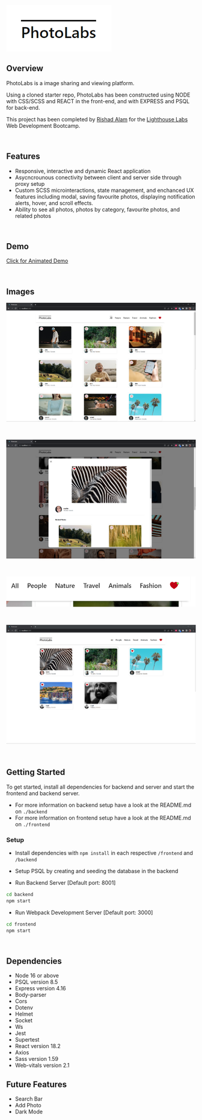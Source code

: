 
 ![PhotoLabs Logo](https://github.com/rishadsanian/photolabs/blob/main/docs/logo.png?raw=true)
<br>

## Overview

PhotoLabs is a image sharing and viewing platform. 

Using a cloned starter repo, PhotoLabs has been constructed using NODE with CSS/SCSS and REACT in the front-end, and with EXPRESS and PSQL for back-end.

This project has been completed by [Rishad Alam](https://github.com/rishadsanian) for the [Lighthouse Labs](https://www.lighthouselabs.ca/) Web Development Bootcamp.

<br>

## Features
- Responsive, interactive and dynamic React application
- Asycncrounous conectivity between client and server side through proxy setup
- Custom SCSS microinteractions, state management, and enchanced UX features including modal, saving favourite photos, displaying notification alerts, hover, and scroll effects.
- Ability to see all photos, photos by category, favourite photos, and related photos

<br>


## Demo

[Click for Animated Demo](https://github.com/rishadsanian/photolabs/blob/main/docs/photolabs_animation.gif?raw=true)

<br>

## Images

![Screenshot of Homepage](https://github.com/rishadsanian/photolabs/blob/main/docs/photolabs_homepage.png?raw=true)

<br>

![Screenshot of Modal and Fav Button](https://github.com/rishadsanian/photolabs/blob/main/docs/photolabs_modal.png?raw=true)

<br>

![Screenshot of Notification Icon](https://github.com/rishadsanian/photolabs/blob/main/docs/photolabs_notification.png?raw=true)


<br>

![Screenshot of Favourite Photos](https://github.com/rishadsanian/photolabs/blob/main/docs/photolabs_favourites.png?raw=true)


<br>

## Getting Started

To get started, install all dependencies for backend and server and start the frontend and backend server.

  - For more information on backend setup have a look at the README.md on `./backend`
  - For more information on frontend setup have a look at the README.md on `./frontend`



### Setup

- Install dependencies with `npm install` in each respective `/frontend` and `/backend`

- Setup PSQL by creating and seeding the database in the backend



- Run Backend Server [Default port: 8001]

```sh
cd backend
npm start
```

- Run Webpack Development Server [Default port: 3000]

```sh
cd frontend
npm start
```

 <br>
 
## Dependencies
- Node 16 or above
- PSQL version 8.5
- Express version 4.16
- Body-parser
- Cors
- Dotenv
- Helmet
- Socket
- Ws
- Jest
- Supertest
- React version 18.2
- Axios
- Sass version 1.59
- Web-vitals version 2.1

## Future Features
- Search Bar
- Add Photo
- Dark Mode
